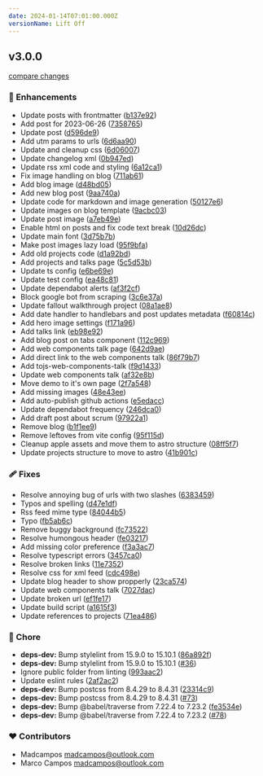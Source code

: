 ```yaml
---
date: 2024-01-14T07:01:00.000Z
versionName: Lift Off
---
```

## v3.0.0

[compare changes](https://github.com/madcampos/madcampos.github.io/compare/v2.1.0...v3.0.0)

### 🚀 Enhancements

- Update posts with frontmatter ([b137e92](https://github.com/madcampos/madcampos.github.io/commit/b137e92))
- Add post for 2023-06-26 ([7358765](https://github.com/madcampos/madcampos.github.io/commit/7358765))
- Update post ([d596de9](https://github.com/madcampos/madcampos.github.io/commit/d596de9))
- Add utm params to urls ([6d6aa90](https://github.com/madcampos/madcampos.github.io/commit/6d6aa90))
- Update and cleanup css ([6d06007](https://github.com/madcampos/madcampos.github.io/commit/6d06007))
- Update changelog xml ([0b947ed](https://github.com/madcampos/madcampos.github.io/commit/0b947ed))
- Update rss xml code and styling ([6a12ca1](https://github.com/madcampos/madcampos.github.io/commit/6a12ca1))
- Fix image handling on blog ([711ab61](https://github.com/madcampos/madcampos.github.io/commit/711ab61))
- Add blog image ([d48bd05](https://github.com/madcampos/madcampos.github.io/commit/d48bd05))
- Add new blog post ([9aa740a](https://github.com/madcampos/madcampos.github.io/commit/9aa740a))
- Update code for markdown and image generation ([50127e6](https://github.com/madcampos/madcampos.github.io/commit/50127e6))
- Update images on blog template ([9acbc03](https://github.com/madcampos/madcampos.github.io/commit/9acbc03))
- Update post image ([a7eb49e](https://github.com/madcampos/madcampos.github.io/commit/a7eb49e))
- Enable html on posts and fix code text break ([10d26dc](https://github.com/madcampos/madcampos.github.io/commit/10d26dc))
- Update main font ([3d75b7b](https://github.com/madcampos/madcampos.github.io/commit/3d75b7b))
- Make post images lazy load ([95f9bfa](https://github.com/madcampos/madcampos.github.io/commit/95f9bfa))
- Add old projects code ([d1a92bd](https://github.com/madcampos/madcampos.github.io/commit/d1a92bd))
- Add projects and talks page ([5c5d53b](https://github.com/madcampos/madcampos.github.io/commit/5c5d53b))
- Update ts config ([e6be69e](https://github.com/madcampos/madcampos.github.io/commit/e6be69e))
- Update test config ([ea48c81](https://github.com/madcampos/madcampos.github.io/commit/ea48c81))
- Update dependabot alerts ([af3f2cf](https://github.com/madcampos/madcampos.github.io/commit/af3f2cf))
- Block google bot from scraping ([3c6e37a](https://github.com/madcampos/madcampos.github.io/commit/3c6e37a))
- Update fallout walkthrough project ([08a1ae8](https://github.com/madcampos/madcampos.github.io/commit/08a1ae8))
- Add date handler to handlebars and post updates metadata ([f60814c](https://github.com/madcampos/madcampos.github.io/commit/f60814c))
- Add hero image settings ([f171a96](https://github.com/madcampos/madcampos.github.io/commit/f171a96))
- Add talks link ([eb98e92](https://github.com/madcampos/madcampos.github.io/commit/eb98e92))
- Add blog post on tabs component ([112c969](https://github.com/madcampos/madcampos.github.io/commit/112c969))
- Add web components talk page ([642d9ae](https://github.com/madcampos/madcampos.github.io/commit/642d9ae))
- Add direct link to the web components talk ([86f79b7](https://github.com/madcampos/madcampos.github.io/commit/86f79b7))
- Add tojs-web-components-talk ([f9d1433](https://github.com/madcampos/madcampos.github.io/commit/f9d1433))
- Update web components talk ([af32e8b](https://github.com/madcampos/madcampos.github.io/commit/af32e8b))
- Move demo to it's own page ([2f7a548](https://github.com/madcampos/madcampos.github.io/commit/2f7a548))
- Add missing images ([48e43ee](https://github.com/madcampos/madcampos.github.io/commit/48e43ee))
- Add auto-publish github actions ([e5edacc](https://github.com/madcampos/madcampos.github.io/commit/e5edacc))
- Update dependabot frequency ([246dca0](https://github.com/madcampos/madcampos.github.io/commit/246dca0))
- Add draft post about scrum ([97922a1](https://github.com/madcampos/madcampos.github.io/commit/97922a1))
- Remove blog ([b1f1ee9](https://github.com/madcampos/madcampos.github.io/commit/b1f1ee9))
- Remove leftoves from vite config ([95f115d](https://github.com/madcampos/madcampos.github.io/commit/95f115d))
- Cleanup apple assets and move them to astro structure ([08ff5f7](https://github.com/madcampos/madcampos.github.io/commit/08ff5f7))
- Update projects structure to move to astro ([41b901c](https://github.com/madcampos/madcampos.github.io/commit/41b901c))

### 🩹 Fixes

- Resolve annoying bug of urls with two slashes ([6383459](https://github.com/madcampos/madcampos.github.io/commit/6383459))
- Typos and spelling ([d47e1df](https://github.com/madcampos/madcampos.github.io/commit/d47e1df))
- Rss feed mime type ([84044b5](https://github.com/madcampos/madcampos.github.io/commit/84044b5))
- Typo ([fb5ab6c](https://github.com/madcampos/madcampos.github.io/commit/fb5ab6c))
- Remove buggy background ([fc73522](https://github.com/madcampos/madcampos.github.io/commit/fc73522))
- Resolve humongous header ([fe03217](https://github.com/madcampos/madcampos.github.io/commit/fe03217))
- Add missing color preference ([f3a3ac7](https://github.com/madcampos/madcampos.github.io/commit/f3a3ac7))
- Resolve typescript errors ([3457ca0](https://github.com/madcampos/madcampos.github.io/commit/3457ca0))
- Resolve broken links ([11e7352](https://github.com/madcampos/madcampos.github.io/commit/11e7352))
- Resolve css for xml feed ([cdc498e](https://github.com/madcampos/madcampos.github.io/commit/cdc498e))
- Update blog header to show propperly ([23ca574](https://github.com/madcampos/madcampos.github.io/commit/23ca574))
- Update web components talk ([7027dac](https://github.com/madcampos/madcampos.github.io/commit/7027dac))
- Update broken url ([ef1fe17](https://github.com/madcampos/madcampos.github.io/commit/ef1fe17))
- Update build script ([a1615f3](https://github.com/madcampos/madcampos.github.io/commit/a1615f3))
- Update references to projects ([71ea486](https://github.com/madcampos/madcampos.github.io/commit/71ea486))

### 🏡 Chore

- **deps-dev:** Bump stylelint from 15.9.0 to 15.10.1 ([86a892f](https://github.com/madcampos/madcampos.github.io/commit/86a892f))
- **deps-dev:** Bump stylelint from 15.9.0 to 15.10.1 ([#36](https://github.com/madcampos/madcampos.github.io/pull/36))
- Ignore public folder from linting ([993aac2](https://github.com/madcampos/madcampos.github.io/commit/993aac2))
- Update eslint rules ([2af2ac2](https://github.com/madcampos/madcampos.github.io/commit/2af2ac2))
- **deps-dev:** Bump postcss from 8.4.29 to 8.4.31 ([23314c9](https://github.com/madcampos/madcampos.github.io/commit/23314c9))
- **deps-dev:** Bump postcss from 8.4.29 to 8.4.31 ([#73](https://github.com/madcampos/madcampos.github.io/pull/73))
- **deps-dev:** Bump @babel/traverse from 7.22.4 to 7.23.2 ([fe3534e](https://github.com/madcampos/madcampos.github.io/commit/fe3534e))
- **deps-dev:** Bump @babel/traverse from 7.22.4 to 7.23.2 ([#78](https://github.com/madcampos/madcampos.github.io/pull/78))

### ❤️ Contributors

- Madcampos <madcampos@outlook.com>
- Marco Campos <madcampos@outlook.com>
